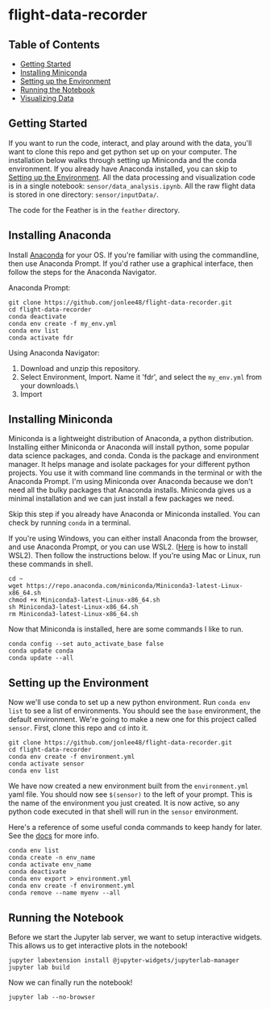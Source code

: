 # flight-data-recorder

## Table of Contents
- [Getting Started](#getting-started)
- [Installing Miniconda](#installing-miniconda)
- [Setting up the Environment](#setting-up-the-environment)
- [Running the Notebook](#running-the-notebook)
- [Visualizing Data](#)


## Getting Started
If you want to run the code, interact, and play around with the data, you'll want to clone this repo and get python set up on your computer. The installation below walks through setting up Miniconda and the conda environment. If you already have Anaconda installed, you can skip to [Setting up the Environment](#setting-up-the-environment). All the data processing and visualization code is in a single notebook: `sensor/data_analysis.ipynb`. All the raw flight data is stored in one directory: `sensor/inputData/`.

The code for the Feather is in the `feather` directory.

## Installing Anaconda
Install [Anaconda](https://www.anaconda.com/products/individual) for your OS. If you're familiar with using the commandline, then use Anaconda Prompt. If you'd rather use a graphical interface, then follow the steps for the Anaconda Navigator.

Anaconda Prompt:
```
git clone https://github.com/jonlee48/flight-data-recorder.git
cd flight-data-recorder
conda deactivate
conda env create -f my_env.yml
conda env list
conda activate fdr
```

Using Anaconda Navigator:
1. Download and unzip this repository. 
2. Select Environment, Import. Name it 'fdr', and select the `my_env.yml` from your downloads.\
3. Import


## Installing Miniconda
Miniconda is a lightweight distribution of Anaconda, a python distribution. Installing either Miniconda or Anaconda will install python, some popular data science packages, and conda. Conda is the package and environment manager. It helps manage and isolate packages for your different python projects. You use it with command line commands in the terminal or with the Anaconda Prompt. I'm using Miniconda over Anaconda because we don't need all the bulky packages that Anaconda installs. Miniconda gives us a minimal installation and we can just install a few packages we need.

Skip this step if you already have Anaconda or Miniconda installed. You can check by running `conda` in a terminal. 

If you're using Windows, you can either install Anaconda from the browser, and use Anaconda Prompt, or you can use WSL2. ([Here](https://towardsdatascience.com/configuring-jupyter-notebook-in-windows-subsystem-linux-wsl2-c757893e9d69) is how to install WSL2). Then follow the instructions below. If you're using Mac or Linux, run these commands in shell.
```
cd ~
wget https://repo.anaconda.com/miniconda/Miniconda3-latest-Linux-x86_64.sh
chmod +x Miniconda3-latest-Linux-x86_64.sh
sh Miniconda3-latest-Linux-x86_64.sh
rm Miniconda3-latest-Linux-x86_64.sh
```
Now that Miniconda is installed, here are some commands I like to run.
```
conda config --set auto_activate_base false
conda update conda
conda update --all
```

## Setting up the Environment
Now we'll use conda to set up a new python environment. Run `conda env list` to see a list of environments. You should see the `base` environment, the default environment. We're going to make a new one for this project called `sensor`. First, clone this repo and `cd` into it.
```
git clone https://github.com/jonlee48/flight-data-recorder.git
cd flight-data-recorder
conda env create -f environment.yml
conda activate sensor
conda env list
```
We have now created a new environment built from the `environment.yml` yaml file. You should now see `$(sensor)` to the left of your prompt. This is the name of the environment you just created. It is now active, so any python code executed in that shell will run in the `sensor` environment.

Here's a reference of some useful conda commands to keep handy for later. See the [docs](http://docs.conda.io/projects/conda/en/latest/user-guide/tasks/manage-environments.html
) for more info.
```
conda env list
conda create -n env_name
conda activate env_name
conda deactivate
conda env export > environment.yml
conda env create -f environment.yml
conda remove --name myenv --all
```

## Running the Notebook
Before we start the Jupyter lab server, we want to setup interactive widgets. This allows us to get interactive plots in the notebook!
```
jupyter labextension install @jupyter-widgets/jupyterlab-manager
jupyter lab build
```
Now we can finally run the notebook!
```
jupyter lab --no-browser
```
